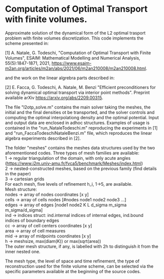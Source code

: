 # Computation of Optimal Transport with finite volumes. 

Approximate solution of the dynamical form of the L2 optimal trasport problem with finite volumes discretization. This code implements the scheme presented in:

[1] A. Natale, G. Todeschi, "Computation of Optimal Transport with Finite Volumes", ESAIM: Mathematical Modelling and Numerical Analysis, 55(5):1847-1871, 2021, https://www.esaim-m2an.org/articles/m2an/abs/2021/06/m2an210008/m2an210008.html.

and the work on the linear algrebra parts described in:

[2] E. Facca, G. Todeschi, A. Natale, M. Benzi "Efficient preconditioners for solving dynamical optimal transport via interior point methods". Preprint available arXiv https://arxiv.org/abs/2209.00315.

The file "l2otp_solve.m" contains the main solver taking the meshes, the initial and the final densities ot be transported, and the solver controls and computing the optimal interpolationg density and the optimal potential.
Input and output data are enclosed in adhoc structures.
Examples of usage is contained in the "run_NataleTodeschi.m"  reproducing the experiments in [1] and 
"run_FaccaTodeschiNataleBenzi.m" file, which reproduces the linear algebra experiments described in [2]. 

The folder "meshes" contains the meshes data structures used by the two aforementioned codes.
Three types of mesh families are available: \
1 -> regular triangulation of the domain, with only acute angles
     (https://www.i2m.univ-amu.fr/fvca5/benchmark/Meshes/index.html) \
2 -> nested-constructed meshes, based on the previous family
     (find details in the paper) \
3 -> cartesian grids \
For each mesh, five levels of refinement h_i, 1->5, are available. \
Mesh structure: \
nodes -> array of nodes coordinates [x y] \
cells -> array of cells nodes [#nodes node1 node2 node3 ...] \
edges -> array of edges [node1 node2 K L d_sigma m_sigma m_sigma/d_sigma] \
ind -> indices struct: ind.internal indices of internal edges, ind.bound indices of boundary edges \
cc -> array of cell centers coordinates [x y] \
area -> array of cell measures \
mid -> array of midpoints coordinates [x y] \
h -> meshsize, max(diam(K)) or max(sqrt(area)) \
The outer mesh structure, if any, is labelled with 2h to distinguish it
from the inner nested one.

The mesh type, the level of space and time refinement, the type of reconstruction
used for the finite volume scheme, can be selected via the specific parameters 
available at the beginning of the source codes.

